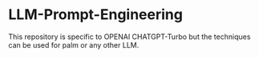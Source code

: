 # LLM-Prompt-Engineering
This repository is specific to OPENAI CHATGPT-Turbo but the techniques can be used for palm or any other LLM.
